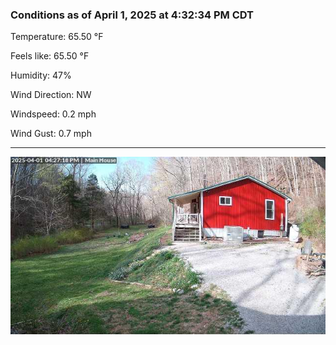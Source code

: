 ### Conditions as of April 1, 2025 at 4:32:34 PM CDT 

Temperature: 65.50 &deg;F

Feels like: 65.50 &deg;F

Humidity: 47%

Wind Direction: NW

Windspeed: 0.2 mph

Wind Gust: 0.7 mph

---

<img src="./images/latest.jpeg"/>

